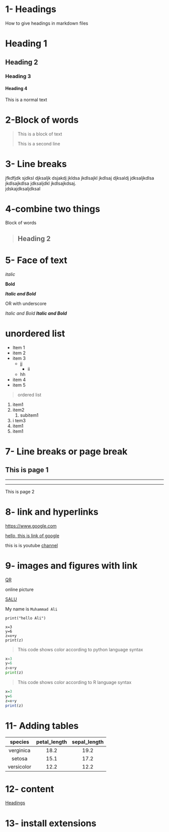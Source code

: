 # 1- Headings
How to give headings in markdown files
# Heading 1
## Heading 2
### Heading 3
#### Heading 4

This is a normal text 
# 2-Block of words 

> This is a block of text
>
> This is a second line
>
# 3- Line breaks

jfkdfjdk sjdksl djksaljk dsjakdj jkldsa jkdlsajkl jkdlsaj djksaldj jdksaljkdlsa jkdlsajkdlsa jdksaljdkl jkdlsajkdsaj. \
jdskajdksaljdksal  

# 4-combine two things

Block of words 

> ## Heading 2

# 5- Face of text

*italic*

**Bold**

***Italic and Bold***

OR with underscore

_Italic and Bold_
___Italic and Bold___

# unordered list
- Item 1
- item 2
- item 3
  - jj
    - ii
  - hh
- item 4 
- item 5
  
> ordered list
1. item1
2. item2
   1. subitem1
3. i
tem3
1. item1
1. item1
   
# 7- Line breaks or page break  

This is page 1
---
___
***
This is page 2

# 8- link and hyperlinks  

<https://www.google.com>

[hello, this is link of google](www.google.com)


[youtube channel]:https://www.youtube.com

this is is youtube [channel][youtube channel]  

# 9- images and figures with link

[QR](qr.png)

online picture

[SALU](https://www.google.com/search?sca_esv=398defacd2c63b51&sca_upv=1&q=salu&tbm=isch&source=lnms&prmd=ivnsbz&sa=X&ved=2ahUKEwjFnZyj6IGFAxVaQ6QEHZbJCtYQ0pQJegQIGRAB&biw=1280&bih=833&dpr=1#imgrc=kilDe3EvlII1_M)

My name is `Muhammad Ali`

`print("hello Ali")`

```
x=3
y=6
z=x+y
print(z)
```
>This code shows color according to python language syntax

```python
x=3
y=6
z=x+y
print(z)
```
>This code shows color according to R language syntax

```R
x=3
y=6
z=x+y
print(z)
```

# 11- Adding tables

| species | petal_length | sepal_length 
|:--------:|:---------------:|:-------:
|verginica | 18.2 | 19.2 |
|setosa | 15.1 | 17.2 |
|versicolor | 12.2 | 12.2 |

# 12- content

[Headings](#1--headings)

# 13- install extensions

